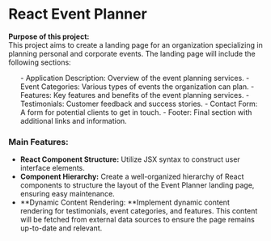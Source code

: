 <h1>React Event Planner</h1>

<p><strong>Purpose of this project:</strong><br>
This project aims to create a landing page for an organization specializing in planning personal and corporate events. The landing page will include the following sections:</p>
<ul>
- Application Description: Overview of the event planning services.
- Event Categories: Various types of events the organization can plan.
- Features: Key features and benefits of the event planning services.
- Testimonials: Customer feedback and success stories.
- Contact Form: A form for potential clients to get in touch.
- Footer: Final section with additional links and information.
</ul>


### Main Features:
- **React Component Structure:** Utilize JSX syntax to construct user interface elements.
- **Component Hierarchy:** Create a well-organized hierarchy of React components to structure the layout of the Event Planner landing page, ensuring easy maintenance.
- **Dynamic Content Rendering: **Implement dynamic content rendering for testimonials, event categories, and features. This content will be fetched from external data sources to ensure the page remains up-to-date and relevant.
